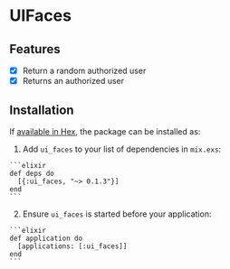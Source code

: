 # UIFaces

## Features

- [x] Return a random authorized user
- [x] Returns an authorized user

## Installation

If [available in Hex](https://hex.pm/docs/publish), the package can be installed as:

  1. Add `ui_faces` to your list of dependencies in `mix.exs`:

    ```elixir
    def deps do
      [{:ui_faces, "~> 0.1.3"}]
    end
    ```

  2. Ensure `ui_faces` is started before your application:

    ```elixir
    def application do
      [applications: [:ui_faces]]
    end
    ```

